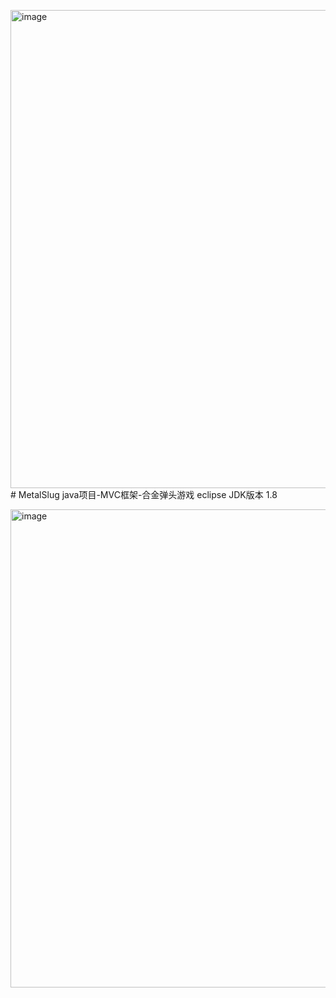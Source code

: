 <img width="1024" height="765" alt="image" src="https://github.com/user-attachments/assets/e7b2b0bd-71dd-4c64-aafe-14453c8d8ee1" /># MetalSlug
java项目-MVC框架-合金弹头游戏
eclipse
JDK版本 1.8



<img width="1024" height="765" alt="image" src="https://github.com/user-attachments/assets/9a948fbb-4757-4ae8-94a6-7237c00c1633" />
